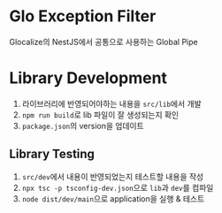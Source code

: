 # Glo Exception Filter

Glocalize의 NestJS에서 공통으로 사용하는 Global Pipe

# Library Development

1. 라이브러리에 반영되어야하는 내용을 `src/lib`에서 개발
2. `npm run build`로 lib 파일이 잘 생성되는지 확인
3. `package.json`의 version을 업데이트

## Library Testing

1. `src/dev`에서 내용이 반영되었는지 테스트할 내용을 작성
2. `npx tsc -p tsconfig-dev.json`으로 `lib`과 `dev`를 컴파일
3. `node dist/dev/main`으로 application을 실행 & 테스트
